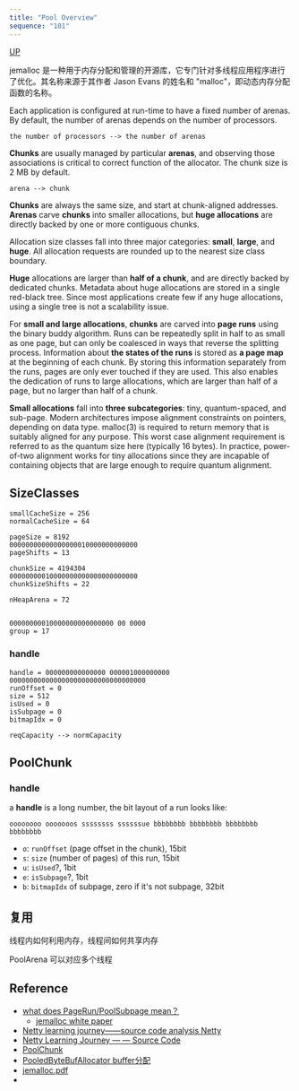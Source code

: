 ```yaml
---
title: "Pool Overview"
sequence: "101"
---
```


[UP](/netty.html)

jemalloc 是一种用于内存分配和管理的开源库，它专门针对多线程应用程序进行了优化。其名称来源于其作者 Jason Evans 的姓名和 "malloc"，即动态内存分配函数的名称。

Each application is configured at run-time to have a fixed number of arenas.
By default, the number of arenas depends on the number of processors.

```text
the number of processors --> the number of arenas
```

**Chunks** are usually managed by particular **arenas**,
and observing those associations is critical to correct function of the allocator.
The chunk size is 2 MB by default.

```text
arena --> chunk
```

**Chunks** are always the same size, and start at chunk-aligned addresses.
**Arenas** carve **chunks** into smaller allocations,
but **huge allocations** are directly backed by one or more contiguous chunks.

Allocation size classes fall into three major categories: **small**, **large**, and **huge**.
All allocation requests are rounded up to the nearest size class boundary.

**Huge** allocations are larger than **half of a chunk**, and are directly backed by dedicated chunks.
Metadata about huge allocations are stored in a single red-black tree.
Since most applications create few if any huge allocations, using a single tree is
not a scalability issue.

For **small and large allocations**, **chunks** are carved into **page runs** using the binary buddy algorithm.
Runs can be repeatedly split in half to as small as one page,
but can only be coalesced in ways that reverse the splitting process.
Information about **the states of the runs** is stored as **a page map** at the beginning of each chunk.
By storing this information separately from the runs,
pages are only ever touched if they are used.
This also enables the dedication of runs to large allocations,
which are larger than half of a page, but no larger than half of a chunk.

**Small allocations** fall into **three subcategories**: tiny, quantum-spaced, and sub-page.
Modern architectures impose alignment constraints on pointers, depending on data type.
malloc(3) is required to return memory that is suitably aligned for any purpose.
This worst case alignment requirement is referred to as the quantum size here (typically 16 bytes).
In practice, power-of-two alignment works for tiny allocations
since they are incapable of containing objects that are large enough to require quantum alignment.

## SizeClasses

```text
smallCacheSize = 256
normalCacheSize = 64

pageSize = 8192
00000000000000000010000000000000
pageShifts = 13

chunkSize = 4194304
00000000010000000000000000000000
chunkSizeShifts = 22

nHeapArena = 72


00000000010000000000000000 00 0000
group = 17
```



### handle

```text
handle = 000000000000000 000001000000000 0000000000000000000000000000000000
runOffset = 0
size = 512
isUsed = 0
isSubpage = 0
bitmapIdx = 0
```

```text
reqCapacity --> normCapacity
```

## PoolChunk

### handle

a **handle** is a long number, the bit layout of a run looks like:

```text
oooooooo ooooooos ssssssss ssssssue bbbbbbbb bbbbbbbb bbbbbbbb bbbbbbbb
```

- `o`: `runOffset` (page offset in the chunk), 15bit
- `s`: `size` (number of pages) of this run, 15bit
- `u`: `isUsed`?, 1bit
- `e`: `isSubpage`?, 1bit
- `b`: `bitmapIdx` of subpage, zero if it's not subpage, 32bit

## 复用

线程内如何利用内存，线程间如何共享内存

PoolArena 可以对应多个线程



## Reference

- [what does PageRun/PoolSubpage mean？](https://github.com/netty/netty/issues/7924)
    - [jemalloc white paper](https://www.bsdcan.org/2006/papers/jemalloc.pdf)
- [Netty learning journey——source code analysis Netty](https://medium.com/backenders-club/netty-learning-journey-source-code-analysis-netty-94e372d8a87b)
- [Netty Learning Journey — — Source Code](https://medium.com/backenders-club/netty-learning-journey-source-code-cd41de0f137)
- [PoolChunk](https://www.cnblogs.com/GrimReaper/p/10385343.html)
- [PooledByteBufAllocator buffer分配](https://www.code260.com/2020/04/20/netty4-pooled-buffer/)
- [jemalloc.pdf](https://people.freebsd.org/~jasone/jemalloc/bsdcan2006/jemalloc.pdf)
- []()
